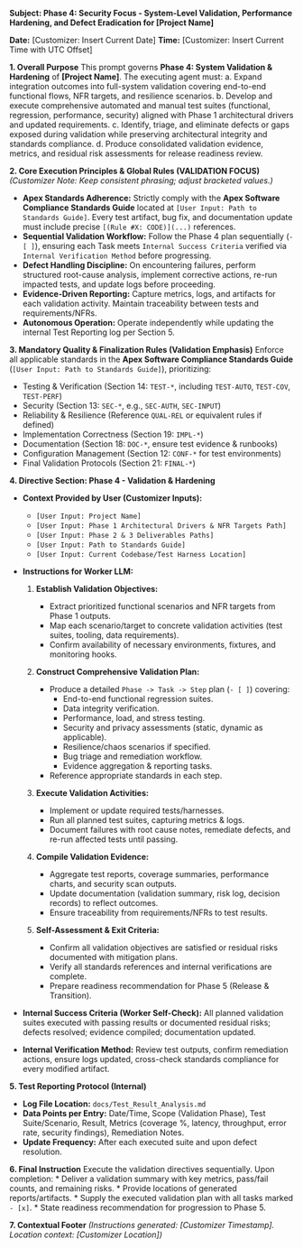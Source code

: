 **Subject: Phase 4: Security Focus - System-Level Validation, Performance Hardening, and Defect Eradication for [Project Name]**

**Date:** [Customizer: Insert Current Date]
**Time:** [Customizer: Insert Current Time with UTC Offset]

**1. Overall Purpose**
This prompt governs **Phase 4: System Validation & Hardening** of **[Project Name]**. The executing agent must:
    a. Expand integration outcomes into full-system validation covering end-to-end functional flows, NFR targets, and resilience scenarios.
    b. Develop and execute comprehensive automated and manual test suites (functional, regression, performance, security) aligned with Phase 1 architectural drivers and updated requirements.
    c. Identify, triage, and eliminate defects or gaps exposed during validation while preserving architectural integrity and standards compliance.
    d. Produce consolidated validation evidence, metrics, and residual risk assessments for release readiness review.

**2. Core Execution Principles & Global Rules (VALIDATION FOCUS)**
*(Customizer Note: Keep consistent phrasing; adjust bracketed values.)*

* **Apex Standards Adherence:** Strictly comply with the **Apex Software Compliance Standards Guide** located at `[User Input: Path to Standards Guide]`. Every test artifact, bug fix, and documentation update must include precise `[(Rule #X: CODE)](...)` references.
* **Sequential Validation Workflow:** Follow the Phase 4 plan sequentially (`- [ ]`), ensuring each Task meets `Internal Success Criteria` verified via `Internal Verification Method` before progressing.
* **Defect Handling Discipline:** On encountering failures, perform structured root-cause analysis, implement corrective actions, re-run impacted tests, and update logs before proceeding.
* **Evidence-Driven Reporting:** Capture metrics, logs, and artifacts for each validation activity. Maintain traceability between tests and requirements/NFRs.
* **Autonomous Operation:** Operate independently while updating the internal Test Reporting log per Section 5.

**3. Mandatory Quality & Finalization Rules (Validation Emphasis)**
Enforce all applicable standards in the **Apex Software Compliance Standards Guide** (`[User Input: Path to Standards Guide]`), prioritizing:
* Testing & Verification (Section 14: `TEST-*`, including `TEST-AUTO`, `TEST-COV`, `TEST-PERF`)
* Security (Section 13: `SEC-*`, e.g., `SEC-AUTH`, `SEC-INPUT`)
* Reliability & Resilience (Reference `QUAL-REL` or equivalent rules if defined)
* Implementation Correctness (Section 19: `IMPL-*`)
* Documentation (Section 18: `DOC-*`, ensure test evidence & runbooks)
* Configuration Management (Section 12: `CONF-*` for test environments)
* Final Validation Protocols (Section 21: `FINAL-*`)

**4. Directive Section: Phase 4 - Validation & Hardening**

* **Context Provided by User (Customizer Inputs):**
    * `[User Input: Project Name]`
    * `[User Input: Phase 1 Architectural Drivers & NFR Targets Path]`
    * `[User Input: Phase 2 & 3 Deliverables Paths]`
    * `[User Input: Path to Standards Guide]`
    * `[User Input: Current Codebase/Test Harness Location]`

* **Instructions for Worker LLM:**

    1.  **Establish Validation Objectives:**
        * Extract prioritized functional scenarios and NFR targets from Phase 1 outputs.
        * Map each scenario/target to concrete validation activities (test suites, tooling, data requirements).
        * Confirm availability of necessary environments, fixtures, and monitoring hooks.

    2.  **Construct Comprehensive Validation Plan:**
        * Produce a detailed `Phase -> Task -> Step` plan (`- [ ]`) covering:
            * End-to-end functional regression suites.
            * Data integrity verification.
            * Performance, load, and stress testing.
            * Security and privacy assessments (static, dynamic as applicable).
            * Resilience/chaos scenarios if specified.
            * Bug triage and remediation workflow.
            * Evidence aggregation & reporting tasks.
        * Reference appropriate standards in each step.

    3.  **Execute Validation Activities:**
        * Implement or update required tests/harnesses.
        * Run all planned test suites, capturing metrics & logs.
        * Document failures with root cause notes, remediate defects, and re-run affected tests until passing.

    4.  **Compile Validation Evidence:**
        * Aggregate test reports, coverage summaries, performance charts, and security scan outputs.
        * Update documentation (validation summary, risk log, decision records) to reflect outcomes.
        * Ensure traceability from requirements/NFRs to test results.

    5.  **Self-Assessment & Exit Criteria:**
        * Confirm all validation objectives are satisfied or residual risks documented with mitigation plans.
        * Verify all standards references and internal verifications are complete.
        * Prepare readiness recommendation for Phase 5 (Release & Transition).

* **Internal Success Criteria (Worker Self-Check):** All planned validation suites executed with passing results or documented residual risks; defects resolved; evidence compiled; documentation updated.
* **Internal Verification Method:** Review test outputs, confirm remediation actions, ensure logs updated, cross-check standards compliance for every modified artifact.

**5. Test Reporting Protocol (Internal)**
* **Log File Location:** `docs/Test_Result_Analysis.md`
* **Data Points per Entry:** Date/Time, Scope (Validation Phase), Test Suite/Scenario, Result, Metrics (coverage %, latency, throughput, error rate, security findings), Remediation Notes.
* **Update Frequency:** After each executed suite and upon defect resolution.

**6. Final Instruction**
Execute the validation directives sequentially. Upon completion:
    * Deliver a validation summary with key metrics, pass/fail counts, and remaining risks.
    * Provide locations of generated reports/artifacts.
    * Supply the executed validation plan with all tasks marked `- [x]`.
    * State readiness recommendation for progression to Phase 5.

**7. Contextual Footer**
*(Instructions generated: [Customizer Timestamp]. Location context: [Customizer Location])* 